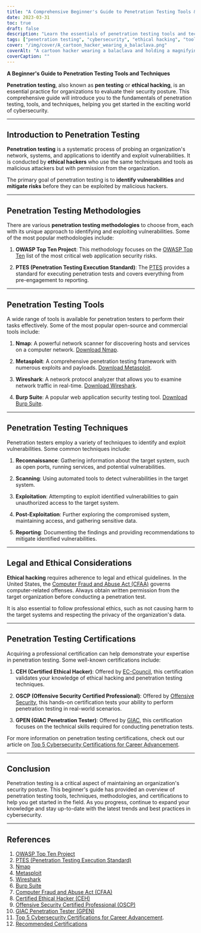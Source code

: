 ```yaml
---
title: "A Comprehensive Beginner's Guide to Penetration Testing Tools & Techniques"
date: 2023-03-31
toc: true
draft: false
description: "Learn the essentials of penetration testing tools and techniques, methodologies, and certifications to kickstart your career in cybersecurity."
tags: ["penetration testing", "cybersecurity", "ethical hacking", "tools", "techniques", "beginner's guide", "Nmap", "Metasploit", "Wireshark", "Burp Suite", "OSSTMM", "PTES", "OWASP", "CEH", "OSCP", "GPEN", "security testing", "vulnerability assessment", "network security", "information security"]
cover: "/img/cover/A_cartoon_hacker_wearing_a_balaclava.png"
coverAlt: "A cartoon hacker wearing a balaclava and holding a magnifying glass, examining a computer screen displaying various hacking testing tools like Nmap, Metasploit, Wireshark, and Burp Suite, with digital locks symbolizing secured systems in the background."
coverCaption: ""
---
```


**A Beginner's Guide to Penetration Testing Tools and Techniques**

**Penetration testing**, also known as **pen testing** or **ethical hacking**, is an essential practice for organizations to evaluate their security posture. This comprehensive guide will introduce you to the fundamentals of penetration testing, tools, and techniques, helping you get started in the exciting world of cybersecurity.

______

## Introduction to Penetration Testing

**Penetration testing** is a systematic process of probing an organization's network, systems, and applications to identify and exploit vulnerabilities. It is conducted by **ethical hackers** who use the same techniques and tools as malicious attackers but with permission from the organization.

The primary goal of penetration testing is to **identify vulnerabilities** and **mitigate risks** before they can be exploited by malicious hackers.

______

## Penetration Testing Methodologies

There are various **penetration testing methodologies** to choose from, each with its unique approach to identifying and exploiting vulnerabilities. Some of the most popular methodologies include:

1. **OWASP Top Ten Project**: This methodology focuses on the [OWASP Top Ten](https://owasp.org/www-project-top-ten/) list of the most critical web application security risks.

2. **PTES (Penetration Testing Execution Standard)**: The [PTES](http://www.pentest-standard.org/index.php/Main_Page) provides a standard for executing penetration tests and covers everything from pre-engagement to reporting.

______

## Penetration Testing Tools

A wide range of tools is available for penetration testers to perform their tasks effectively. Some of the most popular open-source and commercial tools include:

1. **Nmap**: A powerful network scanner for discovering hosts and services on a computer network. [Download Nmap](https://nmap.org/download.html).

2. **Metasploit**: A comprehensive penetration testing framework with numerous exploits and payloads. [Download Metasploit](https://www.metasploit.com/download).

3. **Wireshark**: A network protocol analyzer that allows you to examine network traffic in real-time. [Download Wireshark](https://www.wireshark.org/download.html).

4. **Burp Suite**: A popular web application security testing tool. [Download Burp Suite](https://portswigger.net/burp/communitydownload).

______

## Penetration Testing Techniques

Penetration testers employ a variety of techniques to identify and exploit vulnerabilities. Some common techniques include:

1. **Reconnaissance**: Gathering information about the target system, such as open ports, running services, and potential vulnerabilities.

2. **Scanning**: Using automated tools to detect vulnerabilities in the target system.

3. **Exploitation**: Attempting to exploit identified vulnerabilities to gain unauthorized access to the target system.

4. **Post-Exploitation**: Further exploring the compromised system, maintaining access, and gathering sensitive data.

5. **Reporting**: Documenting the findings and providing recommendations to mitigate identified vulnerabilities.

______

## Legal and Ethical Considerations

**Ethical hacking** requires adherence to legal and ethical guidelines. In the United States, the [Computer Fraud and Abuse Act (CFAA)](https://en.wikipedia.org/wiki/Computer_Fraud_and_Abuse_Act) governs computer-related offenses. Always obtain written permission from the target organization before conducting a penetration test.

It is also essential to follow professional ethics, such as not causing harm to the target systems and respecting the privacy of the organization's data.

______

## Penetration Testing Certifications

Acquiring a professional certification can help demonstrate your expertise in penetration testing. Some well-known certifications include:

1. **CEH (Certified Ethical Hacker)**: Offered by [EC-Council](https://www.eccouncil.org/programs/certified-ethical-hacker-ceh/), this certification validates your knowledge of ethical hacking and penetration testing techniques.

2. **OSCP (Offensive Security Certified Professional)**: Offered by [Offensive Security](https://www.offensive-security.com/pwk-oscp/), this hands-on certification tests your ability to perform penetration testing in real-world scenarios.

3. **GPEN (GIAC Penetration Tester)**: Offered by [GIAC](https://www.giac.org/certification/penetration-tester-gpen), this certification focuses on the technical skills required for conducting penetration tests.

For more information on penetration testing certifications, check out our article on [Top 5 Cybersecurity Certifications for Career Advancement](https://simeononsecurity.com/articles/the-top-five-cybersecurity-certifications-for-career-advancement/).

______

## Conclusion

Penetration testing is a critical aspect of maintaining an organization's security posture. This beginner's guide has provided an overview of penetration testing tools, techniques, methodologies, and certifications to help you get started in the field. As you progress, continue to expand your knowledge and stay up-to-date with the latest trends and best practices in cybersecurity.

______

## References

1. [OWASP Top Ten Project](https://owasp.org/www-project-top-ten/)
2. [PTES (Penetration Testing Execution Standard)](http://www.pentest-standard.org/index.php/Main_Page)
3. [Nmap](https://nmap.org/download.html)
4. [Metasploit](https://www.metasploit.com/download)
5. [Wireshark](https://www.wireshark.org/download.html)
6. [Burp Suite](https://portswigger.net/burp/communitydownload)
7. [Computer Fraud and Abuse Act (CFAA)](https://en.wikipedia.org/wiki/Computer_Fraud_and_Abuse_Act) 
8. [Certified Ethical Hacker (CEH)](https://www.eccouncil.org/programs/certified-ethical-hacker-ceh/)
9.  [Offensive Security Certified Professional (OSCP)](https://www.offensive-security.com/pwk-oscp/)
10. [GIAC Penetration Tester (GPEN)](https://www.giac.org/certification/penetration-tester-gpen)
11. [Top 5 Cybersecurity Certifications for Career Advancement](https://simeononsecurity.com/articles/the-top-five-cybersecurity-certifications-for-career-advancement/).
12. [Recommended Certifications](https://simeononsecurity.com/recommendations/certifications/)

